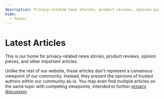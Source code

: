 ```yaml
---
description: Privacy-related news stories, product reviews, opinion pieces, and other important articles from Privacy Guides contributors.
hide:
  - footer
---
```


# Latest Articles

This is our home for privacy-related news stories, product reviews, opinion pieces, and other important articles.

Unlike the rest of our website, these articles don't represent a consensus viewpoint of our community. Instead, they present the opinions of trusted authors within our community as-is. You may even find multiple articles on the same topic with competing viewpoints, intended to further [privacy discussion](https://discuss.privacyguides.net/).
